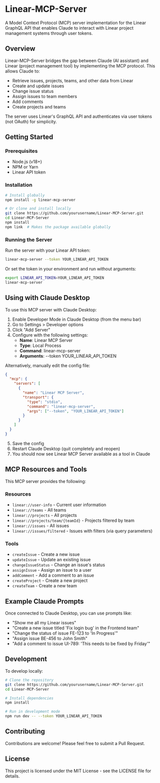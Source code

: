 # Linear-MCP-Server

A Model Context Protocol (MCP) server implementation for the Linear GraphQL API that enables Claude to interact with Linear project management systems through user tokens.

## Overview

Linear-MCP-Server bridges the gap between Claude (AI assistant) and Linear (project management tool) by implementing the MCP protocol. This allows Claude to:

- Retrieve issues, projects, teams, and other data from Linear
- Create and update issues
- Change issue status
- Assign issues to team members
- Add comments
- Create projects and teams

The server uses Linear's GraphQL API and authenticates via user tokens (not OAuth) for simplicity.

## Getting Started

### Prerequisites

- Node.js (v18+)
- NPM or Yarn
- Linear API token

### Installation

```bash
# Install globally
npm install -g linear-mcp-server

# Or clone and install locally
git clone https://github.com/yourusername/Linear-MCP-Server.git
cd Linear-MCP-Server
npm install
npm link  # Makes the package available globally
```

### Running the Server

Run the server with your Linear API token:

```bash
linear-mcp-server --token YOUR_LINEAR_API_TOKEN
```

Or set the token in your environment and run without arguments:

```bash
export LINEAR_API_TOKEN=YOUR_LINEAR_API_TOKEN
linear-mcp-server
```

## Using with Claude Desktop

To use this MCP server with Claude Desktop:

1. Enable Developer Mode in Claude Desktop (from the menu bar)
2. Go to Settings > Developer options
3. Click "Add Server"
4. Configure with the following settings:
   - **Name**: Linear MCP Server
   - **Type**: Local Process
   - **Command**: linear-mcp-server
   - **Arguments**: --token YOUR_LINEAR_API_TOKEN

Alternatively, manually edit the config file:

```json
{
  "mcp": {
    "servers": [
      {
        "name": "Linear MCP Server",
        "transport": {
          "type": "stdio",
          "command": "linear-mcp-server",
          "args": ["--token", "YOUR_LINEAR_API_TOKEN"]
        }
      }
    ]
  }
}
```

5. Save the config
6. Restart Claude Desktop (quit completely and reopen)
7. You should now see Linear MCP Server available as a tool in Claude

## MCP Resources and Tools

This MCP server provides the following:

### Resources

- `linear://user-info` - Current user information
- `linear://teams` - All teams
- `linear://projects` - All projects
- `linear://projects/team/{teamId}` - Projects filtered by team
- `linear://issues` - All issues
- `linear://issues/filtered` - Issues with filters (via query parameters)

### Tools

- `createIssue` - Create a new issue
- `updateIssue` - Update an existing issue
- `changeIssueStatus` - Change an issue's status
- `assignIssue` - Assign an issue to a user
- `addComment` - Add a comment to an issue
- `createProject` - Create a new project
- `createTeam` - Create a new team

## Example Claude Prompts

Once connected to Claude Desktop, you can use prompts like:

- "Show me all my Linear issues"
- "Create a new issue titled 'Fix login bug' in the Frontend team"
- "Change the status of issue FE-123 to 'In Progress'"
- "Assign issue BE-456 to John Smith"
- "Add a comment to issue UI-789: 'This needs to be fixed by Friday'"

## Development

To develop locally:

```bash
# Clone the repository
git clone https://github.com/yourusername/Linear-MCP-Server.git
cd Linear-MCP-Server

# Install dependencies
npm install

# Run in development mode
npm run dev -- --token YOUR_LINEAR_API_TOKEN
```

## Contributing

Contributions are welcome! Please feel free to submit a Pull Request.

## License

This project is licensed under the MIT License - see the LICENSE file for details.
